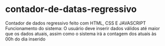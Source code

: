 # contador-de-datas-regressivo
Contador de dados regressivo feito com HTML, CSS E JAVASCRIPT Funcionamento do sistema: O usuário deve inserir dados válidos até maior que os dados atuais, assim como o sistema irá a contagem dos atuais às 00h do dia inserido
